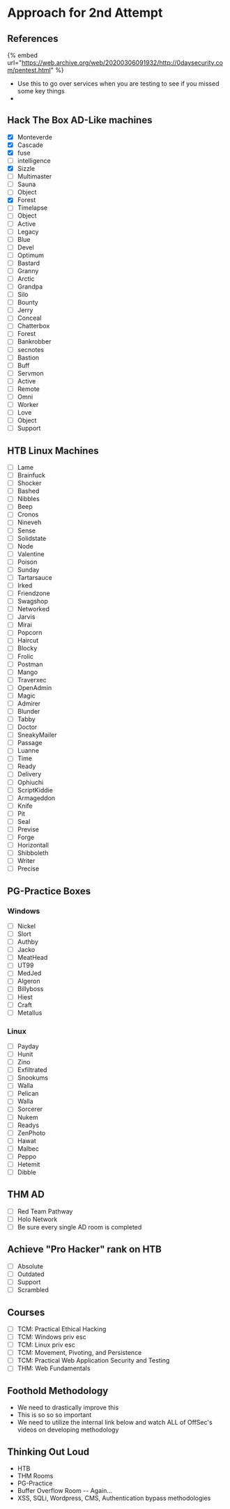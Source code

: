 # Approach for 2nd Attempt

## References

{% embed url="https://web.archive.org/web/20200306091932/http://0daysecurity.com/pentest.html" %}

* Use this to go over services when you are testing to see if you missed some key things
*

## Hack The Box AD-Like machines

* [x] Monteverde
* [x] Cascade
* [x] fuse
* [ ] intelligence
* [x] Sizzle
* [ ] Multimaster
* [ ] Sauna
* [ ] Object
* [x] Forest
* [ ] Timelapse
* [ ] Object
* [ ] Active
* [ ] Legacy
* [ ] Blue
* [ ] Devel
* [ ] Optimum
* [ ] Bastard
* [ ] Granny
* [ ] Arctic
* [ ] Grandpa
* [ ] Silo
* [ ] Bounty
* [ ] Jerry
* [ ] Conceal
* [ ] Chatterbox
* [ ] Forest
* [ ] Bankrobber
* [ ] secnotes
* [ ] Bastion
* [ ] Buff
* [ ] Servmon
* [ ] Active
* [ ] Remote
* [ ] Omni
* [ ] Worker
* [ ] Love
* [ ] Object
* [ ] Support

## HTB Linux Machines

* [ ] Lame
* [ ] Brainfuck
* [ ] Shocker
* [ ] Bashed
* [ ] Nibbles
* [ ] Beep
* [ ] Cronos
* [ ] Nineveh
* [ ] Sense
* [ ] Solidstate
* [ ] Node
* [ ] Valentine
* [ ] Poison
* [ ] Sunday
* [ ] Tartarsauce
* [ ] Irked
* [ ] Friendzone
* [ ] Swagshop
* [ ] Networked
* [ ] Jarvis
* [ ] Mirai
* [ ] Popcorn
* [ ] Haircut
* [ ] Blocky
* [ ] Frolic
* [ ] Postman
* [ ] Mango
* [ ] Traverxec
* [ ] OpenAdmin
* [ ] Magic
* [ ] Admirer
* [ ] Blunder
* [ ] Tabby
* [ ] Doctor
* [ ] SneakyMailer
* [ ] Passage
* [ ] Luanne
* [ ] Time
* [ ] Ready
* [ ] Delivery
* [ ] Ophiuchi
* [ ] ScriptKiddie
* [ ] Armageddon
* [ ] Knife
* [ ] Pit
* [ ] Seal
* [ ] Previse
* [ ] Forge
* [ ] Horizontall
* [ ] Shibboleth
* [ ] Writer
* [ ] Precise

## PG-Practice Boxes

### Windows

* [ ] Nickel
* [ ] Slort
* [ ] Authby
* [ ] Jacko
* [ ] MeatHead
* [ ] UT99
* [ ] MedJed
* [ ] Algeron
* [ ] Billyboss
* [ ] Hiest
* [ ] Craft
* [ ] Metallus

### Linux

* [ ] Payday
* [ ] Hunit
* [ ] Zino
* [ ] Exfiltrated
* [ ] Snookums
* [ ] Walla
* [ ] Pelican
* [ ] Walla
* [ ] Sorcerer
* [ ] Nukem
* [ ] Readys
* [ ] ZenPhoto
* [ ] Hawat
* [ ] Malbec
* [ ] Peppo
* [ ] Hetemit
* [ ] Dibble

## THM AD

* [ ] Red Team Pathway
* [ ] Holo Network
* [ ] Be sure every single AD room is completed

## Achieve "Pro Hacker" rank on HTB

* [ ] Absolute
* [ ] Outdated
* [ ] Support
* [ ] Scrambled

## Courses

* [ ] TCM: Practical Ethical Hacking
* [ ] TCM: Windows priv esc
* [ ] TCM: Linux priv esc
* [ ] TCM: Movement, Pivoting, and Persistence
* [ ] TCM: Practical Web Application Security and Testing
* [ ] THM: Web Fundamentals

## Foothold Methodology

* We need to drastically improve this
* This is so so so important
* We need to utilize the internal link below and watch ALL of OffSec's videos on developing methodology

## Thinking Out Loud

* HTB
* THM Rooms
* PG-Practice
* Buffer Overflow Room -- Again...
* XSS, SQLi, Wordpress, CMS, Authentication bypass methodologies
